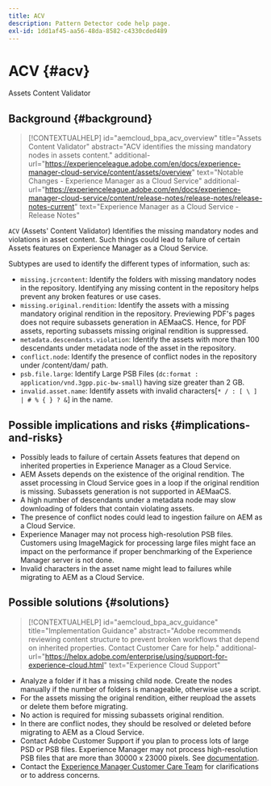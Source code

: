 ```yaml
---
title: ACV
description: Pattern Detector code help page.
exl-id: 1dd1af45-aa56-48da-8582-c4330cded489
---
```

# ACV {#acv}

Assets Content Validator

## Background {#background}

>[!CONTEXTUALHELP]
>id="aemcloud_bpa_acv_overview"
>title="Assets Content Validator"
>abstract="ACV identifies the missing mandatory nodes in assets content."
>additional-url="https://experienceleague.adobe.com/en/docs/experience-manager-cloud-service/content/assets/overview" text="Notable Changes - Experience Manager as a Cloud Service"
>additional-url="https://experienceleague.adobe.com/en/docs/experience-manager-cloud-service/content/release-notes/release-notes/release-notes-current" text="Experience Manager as a Cloud Service - Release Notes"

`ACV` (Assets' Content Validator) Identifies the missing mandatory nodes and violations in asset content. Such things could lead to failure of certain Assets features on Experience Manager as a Cloud Service.

Subtypes are used to identify the different types of information, such as:

* `missing.jcrcontent`: Identify the folders with missing mandatory nodes in the repository. Identifying any missing content in the repository helps prevent any broken features or use cases.
* `missing.original.rendition`: Identify the assets with a missing mandatory original rendition in the repository. Previewing PDF's pages does not require subassets generation in AEMaaCS. Hence, for PDF assets, reporting subassets missing original rendition is suppressed.
* `metadata.descendants.violation`: Identify the assets with more than 100 descendants under metadata node of the asset in the repository.
* `conflict.node`: Identify the presence of conflict nodes in the repository under /content/dam/ path.
* `psb.file.large`: Identify Large PSB Files (`dc:format : application/vnd.3gpp.pic-bw-small`) having size greater than 2 GB.
* `invalid.asset.name`: Identify assets with invalid characters[`* / : [ \ ] | # % { } ? &`] in the name.

## Possible implications and risks {#implications-and-risks}

* Possibly leads to failure of certain Assets features that depend on inherited properties in Experience Manager as a Cloud Service.
* AEM Assets depends on the existence of the original rendition. The asset processing in Cloud Service goes in a loop if the original rendition is missing. Subassets generation is not supported in AEMaaCS.
* A high number of descendants under a metadata node may slow downloading of folders that contain violating assets.
* The presence of conflict nodes could lead to ingestion failure on AEM as a Cloud Service.
* Experience Manager may not process high-resolution PSB files. Customers using ImageMagick for processing large files might face an impact on the performance if proper benchmarking of the Experience Manager server is not done.
* Invalid characters in the asset name might lead to failures while migrating to AEM as a Cloud Service.

## Possible solutions {#solutions}

>[!CONTEXTUALHELP]
>id="aemcloud_bpa_acv_guidance"
>title="Implementation Guidance"
>abstract="Adobe recommends reviewing content structure to prevent broken workflows that depend on inherited properties. Contact Customer Care for help."
>additional-url="https://helpx.adobe.com/enterprise/using/support-for-experience-cloud.html" text="Experience Cloud Support"

* Analyze a folder if it has a missing child node. Create the nodes manually if the number of folders is manageable, otherwise use a script.
* For the assets missing the original rendition, either reupload the assets or delete them before migrating. 
* No action is required for missing subassets original rendition.
* In there are conflict nodes, they should be resolved or deleted before migrating to AEM as a Cloud Service.
* Contact Adobe Customer Support if you plan to process lots of large PSD or PSB files. Experience Manager may not process high-resolution PSB files that are more than 30000 x 23000 pixels. See [documentation](https://experienceleague.adobe.com/en/docs/experience-manager-65/content/assets/extending/best-practices-for-imagemagick).
* Contact the [Experience Manager Customer Care Team](https://helpx.adobe.com/enterprise/using/support-for-experience-cloud.html) for clarifications or to address concerns.
